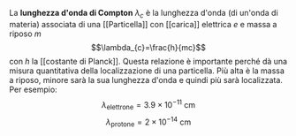 La **lunghezza d'onda di Compton** $\lambda_{c}$ è la lunghezza d'onda (di un'onda di materia) associata di una [[Particella]] con [[carica]] elettrica $e$ e massa a riposo $m$
$$\lambda_{c}=\frac{h}{mc}$$
con $h$ la [[costante di Planck]]. Questa relazione è importante perché dà una misura quantitativa della localizzazione di una particella. Più alta è la massa a riposo, minore sarà la sua lunghezza d'onda e quindi più sarà localizzata. Per esempio:
$$\lambda_{\text{elettrone}}=3.9\times10^{-11}\text{ cm}$$
$$\lambda_{\text{protone}}=2\times10^{-14}\text{ cm}$$
